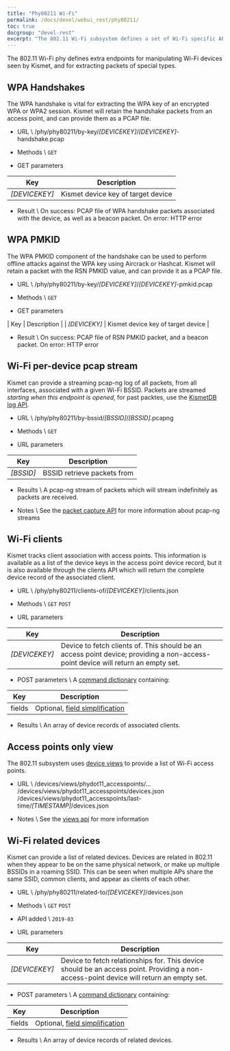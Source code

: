```yaml
---
title: "Phy80211 Wi-Fi"
permalink: /docs/devel/webui_rest/phy80211/
toc: true
docgroup: "devel-rest"
excerpt: "The 802.11 Wi-Fi subsystem defines a set of Wi-Fi specific APIs for accessing information about APs, related devices, and more."
---
```

The 802.11 Wi-Fi phy defines extra endpoints for manipulating Wi-Fi devices seen by Kismet, and for extracting packets of special types.

## WPA Handshakes
The WPA handshake is vital for extracting the WPA key of an encrypted WPA or WPA2 session.  Kismet will retain the handshake packets from an access point, and can provide them as a PCAP file.

* URL \\
        /phy/phy80211/by-key/*[DEVICEKEY]*/*[DEVICEKEY]*-handshake.pcap

* Methods \\
        `GET`

* GET parameters

| Key | Description |
| --- | ---------- |
| *[DEVICEKEY]* | Kismet device key of target device |

* Result \\
        On success: PCAP file of WPA handshake packets associated with the device, as well as a beacon packet.
        On error: HTTP error

## WPA PMKID
The WPA PMKID component of the handshake can be used to perform offline attacks against the WPA key using Aircrack or Hashcat.  Kismet will retain a packet with the RSN PMKID value, and can provide it as a PCAP file.

* URL \\
        /phy/phy80211/by-key/*[DEVICEKEY]*/*[DEVICEKEY]*-pmkid.pcap

* Methods \\
        `GET`

* GET parameters

| Key | Description |
| *[DEVICEKY]* | Kismet device key of target device |

* Result \\
        On success: PCAP file of RSN PMKID packet, and a beacon packet.
        On error: HTTP error 

## Wi-Fi per-device pcap stream
Kismet can provide a streaming pcap-ng log of all packets, from all interfaces, associated with a given Wi-Fi BSSID.  Packets are streamed _starting when this endpoint is opened_, for past packtes, use the [KismetDB log API](/docs/devel/webui_rest/kismetdb/).

* URL \\
        /phy/phy80211/by-bssid/*[BSSID]*/*[BSSID]*.pcapng

* Methods \\
        `GET`

* URL parameters

| Key | Description |
| - | - |
| *[BSSID]* | BSSID retrieve packets from |

* Results \\
        A pcap-ng stream of packets which will stream indefinitely as packets are received.

* Notes \\
        See the [packet capture API](/docs/devel/webui-rest/packet_capture/) for more information about pcap-ng streams

## Wi-Fi clients
Kismet tracks client association with access points.  This information is available as a list of the device keys in the access point device record, but it is also available through the clients API which will return the complete device record of the associated client.

* URL \\
        /phy/phy80211/clients-of/*[DEVICEKEY]*/clients.json

* Methods \\
        `GET` `POST`

* URL parameters

| Key | Description |
| - | - |
| *[DEVICEKEY]* | Device to fetch clients of.  This should be an access point device; providing a non-access-point device will return an empty set. |

* POST parameters \\
A [command dictionary](/docs/devel/webui_rest/commands/) containing:

| Key | Description |
| --- | ----------- |
| fields  | Optional, [field simplification](/docs/devel/webui_rest/commands/#field-specifications) |

* Results \\
        An array of device records of associated clients.

## Access points only view
The 802.11 subsystem uses [device views](/docs/devel/webui_rest/device_views/) to provide a list of Wi-Fi access points.

* URL \\
        /devices/views/phydot11_accesspoints/...
        /devices/views/phydot11_accesspoints/devices.json
        /devices/views/phydot11_accesspoints/last-time/*[TIMESTAMP]*/devices.json

* Notes \\
        See the [views api](/docs/devel/webui_rest/device_views/) for more information

## Wi-Fi related devices
Kismet can provide a list of related devices.  Devices are related in 802.11 when they appear to be on the same physical network, or make up multiple BSSIDs in a roaming SSID.  This can be seen when multiple APs share the same SSID, common clients, and appear as clients of each other.

* URL \\
        /phy/phy80211/related-to/*[DEVICEKEY]*/devices.json

* Methods \\
        `GET` `POST`

* API added \\
        `2019-03`

* URL parameters

| Key | Description |
| - | - |
| *[DEVICEKEY]* | Device to fetch relationships for.  This device should be an access point.  Providing a non-access-point device will return an empty set. |

* POST parameters \\
A [command dictionary](/docs/devel/webui_rest/commands/) containing:

| Key | Description |
| --- | ----------- |
| fields  | Optional, [field simplification](/docs/devel/webui_rest/commands/#field-specifications) |

* Results \\
        An array of device records of related devices.

